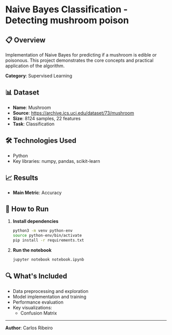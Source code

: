 # Naive Bayes Classification - Detecting mushroom poison

## 📋 Overview

Implementation of Naive Bayes for predicting if a mushroom is edible or poisonous. This project demonstrates the core concepts and practical application of the algorithm.

**Category**: Supervised Learning

## 📊 Dataset

- **Name**: Mushroom
- **Source**: https://archive.ics.uci.edu/dataset/73/mushroom
- **Size**: 8124 samples, 22 features
- **Task**: Classification

## 🛠️  Technologies Used

- Python
- Key libraries: numpy, pandas, scikit-learn

## 📈 Results

- **Main Metric**: Accuracy

## 🚀 How to Run

1. **Install dependencies**
   ```bash
   python3 -m venv python-env
   source python-env/bin/activate
   pip install -r requirements.txt
   ```


2. **Run the notebook**
   ```bash
   jupyter notebook notebook.ipynb
   ```

## 🔍 What's Included

- Data preprocessing and exploration
- Model implementation and training
- Performance evaluation
- Key visualizations:
  - Confusion Matrix


---

**Author**: Carlos Ribeiro
